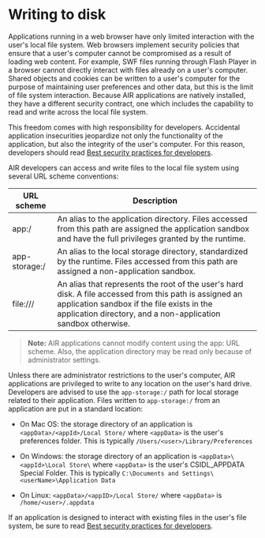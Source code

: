 # Writing to disk

Applications running in a web browser have only limited interaction with the
user's local file system. Web browsers implement security policies that ensure
that a user's computer cannot be compromised as a result of loading web content.
For example, SWF files running through Flash Player in a browser cannot directly
interact with files already on a user's computer. Shared objects and cookies can
be written to a user's computer for the purpose of maintaining user preferences
and other data, but this is the limit of file system interaction. Because AIR
applications are natively installed, they have a different security contract,
one which includes the capability to read and write across the local file
system.

This freedom comes with high responsibility for developers. Accidental
application insecurities jeopardize not only the functionality of the
application, but also the integrity of the user's computer. For this reason,
developers should read
[Best security practices for developers](./best-security-practices-for-developers.md).

AIR developers can access and write files to the local file system using several
URL scheme conventions:

| URL scheme    | Description                                                                                                                                                                                                            |
| ------------- | ---------------------------------------------------------------------------------------------------------------------------------------------------------------------------------------------------------------------- |
| app:/         | An alias to the application directory. Files accessed from this path are assigned the application sandbox and have the full privileges granted by the runtime.                                                         |
| app-storage:/ | An alias to the local storage directory, standardized by the runtime. Files accessed from this path are assigned a non-application sandbox.                                                                            |
| file:///      | An alias that represents the root of the user's hard disk. A file accessed from this path is assigned an application sandbox if the file exists in the application directory, and a non-application sandbox otherwise. |

> **Note:** AIR applications cannot modify content using the app: URL scheme.
> Also, the application directory may be read only because of administrator
> settings.

Unless there are administrator restrictions to the user's computer, AIR
applications are privileged to write to any location on the user's hard drive.
Developers are advised to use the `app-storage:/` path for local storage related
to their application. Files written to `app-storage:/` from an application are
put in a standard location:

- On Mac OS: the storage directory of an application is
  `<appData>/<appId>/Local Store/` where `<appData>` is the user's preferences
  folder. This is typically `/Users/<user>/Library/Preferences`

- On Windows: the storage directory of an application is
  `<appData>\<appId>\Local Store\` where `<appData>` is the user's CSIDL_APPDATA
  Special Folder. This is typically
  `C:\Documents and Settings\<userName>\Application Data`

- On Linux: `<appData>/<appID>/Local Store/` where `<appData>` is
  `/home/<user>/.appdata`

If an application is designed to interact with existing files in the user's file
system, be sure to read
[Best security practices for developers](./best-security-practices-for-developers.md).
